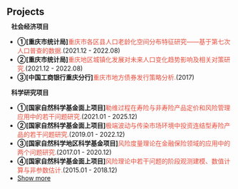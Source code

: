 <h1 id="projects"></h1>

<h2 style="margin: 30px 0px 10px;">Projects</h2>

<h4 style="margin:0 10px 0;">社会经济项目</h4>

<ul>
<li><strong>①[重庆市统计局]</strong><span style="color:#e74d3c">重庆市各区县人口老龄化空间分布特征研究——基于第七次人口普查的数据.</span>(2021.12 - 2022.08)</li>

<li><strong>②[重庆市统计局]</strong><span style="color:#e74d3c">重庆地区城镇化发展对未来人口变化趋势影响及相关对策研究.</span>(2021.12 - 2022.08)</li>

<li><strong>③[中国工商银行重庆分行]</strong><span style="color:#e74d3c">重庆市地方债券发行策略分析.</span>(2017)</li>
</ul>


<h4 style="margin:0 10px 0;">科学研究项目</h4>

<ul>
<li><strong>①[国家自然科学基金面上项目]</strong><span style="color:#e74d3c">勒维过程在寿险与非寿险产品定价和风险管理应用中的若干问题研究.</span>(2021.01 - 2025.12)</li>

<li><strong>②[国家自然科学基金面上项目]</strong><span style="color:#e74d3c">极端波动与传染市场环境中投资连结型寿险产品的若干问题研究.</span>(2019.01 - 2022.12)</li>

<li><strong>③[国家自然科学地区科学基金项目]</strong><span style="color:#e74d3c">风险度量理论在金融保险领域的应用中的两个问题研究.</span>(2017.01 - 2020.12)</li>

<li><strong>④[国家自然科学基金面上项目]</strong><span style="color:#e74d3c">风险理论中若干问题的阶段观测建模、数值计算与非参数估计.</span>(2015.01 - 2018.12)</li>



<li> <a href="javascript:toggle_vis('newsmore')">Show more</a> </li>
<div id="newsmore" style="display:none">

<li><strong>⑤[重庆市科技计划项目基础与前沿研究计划一般项目]</strong><span style="color:#e74d3c">风险理论中的阶段观测建模方法与风险分析.</span>(2014.08 - 2017.06)</li>

<li><strong>⑥[国家自然科学基金面上项目]</strong><span style="color:#e74d3c">基于模型选择和Piman准则的约束有偏估计及算法研究与应用.</span>(2012.01 - 2015.12)</li>

<li><strong>⑦[高等学校博士学科点专项科研基金项目]</strong><span style="color:#e74d3c">考虑随机分红策略的风险模型中破产问题的研究.</span>(2012.01 - 2014.12)</li>

<li><strong>⑧[中央高校基本科研项目]</strong><span style="color:#e74d3c">复杂环境中的寿险产品定价与风险管理.</span>(2012.01 - 2014.12)</li>


</div>
</ul>